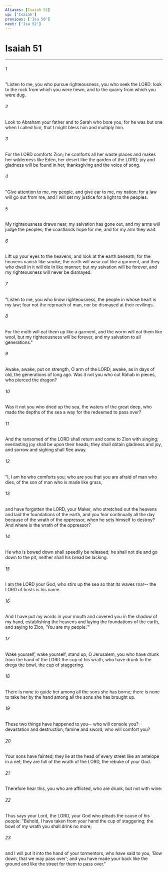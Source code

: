 ```yaml
---
Aliases: [Isaiah 51]
up: ['Isaiah']
previous: ['Isa 50']
next: ['Isa 52']
---
```

# Isaiah 51
***



###### 1 
"Listen to me, you who pursue righteousness, you who seek the LORD: look to the rock from which you were hewn, and to the quarry from which you were dug. 

###### 2 
Look to Abraham your father and to Sarah who bore you; for he was but one when I called him, that I might bless him and multiply him. 

###### 3 
For the LORD comforts Zion; he comforts all her waste places and makes her wilderness like Eden, her desert like the garden of the LORD; joy and gladness will be found in her, thanksgiving and the voice of song. 

###### 4 
"Give attention to me, my people, and give ear to me, my nation; for a law will go out from me, and I will set my justice for a light to the peoples. 

###### 5 
My righteousness draws near, my salvation has gone out, and my arms will judge the peoples; the coastlands hope for me, and for my arm they wait. 

###### 6 
Lift up your eyes to the heavens, and look at the earth beneath; for the heavens vanish like smoke, the earth will wear out like a garment, and they who dwell in it will die in like manner; but my salvation will be forever, and my righteousness will never be dismayed. 

###### 7 
"Listen to me, you who know righteousness, the people in whose heart is my law; fear not the reproach of man, nor be dismayed at their revilings. 

###### 8 
For the moth will eat them up like a garment, and the worm will eat them like wool, but my righteousness will be forever, and my salvation to all generations." 

###### 9 
Awake, awake, put on strength, O arm of the LORD; awake, as in days of old, the generations of long ago. Was it not you who cut Rahab in pieces, who pierced the dragon? 

###### 10 
Was it not you who dried up the sea, the waters of the great deep, who made the depths of the sea a way for the redeemed to pass over? 

###### 11 
And the ransomed of the LORD shall return and come to Zion with singing; everlasting joy shall be upon their heads; they shall obtain gladness and joy, and sorrow and sighing shall flee away. 

###### 12 
"I, I am he who comforts you; who are you that you are afraid of man who dies, of the son of man who is made like grass, 

###### 13 
and have forgotten the LORD, your Maker, who stretched out the heavens and laid the foundations of the earth, and you fear continually all the day because of the wrath of the oppressor, when he sets himself to destroy? And where is the wrath of the oppressor? 

###### 14 
He who is bowed down shall speedily be released; he shall not die and go down to the pit, neither shall his bread be lacking. 

###### 15 
I am the LORD your God, who stirs up the sea so that its waves roar-- the LORD of hosts is his name. 

###### 16 
And I have put my words in your mouth and covered you in the shadow of my hand, establishing the heavens and laying the foundations of the earth, and saying to Zion, 'You are my people.'" 

###### 17 
Wake yourself, wake yourself, stand up, O Jerusalem, you who have drunk from the hand of the LORD the cup of his wrath, who have drunk to the dregs the bowl, the cup of staggering. 

###### 18 
There is none to guide her among all the sons she has borne; there is none to take her by the hand among all the sons she has brought up. 

###### 19 
These two things have happened to you-- who will console you?-- devastation and destruction, famine and sword; who will comfort you? 

###### 20 
Your sons have fainted; they lie at the head of every street like an antelope in a net; they are full of the wrath of the LORD, the rebuke of your God. 

###### 21 
Therefore hear this, you who are afflicted, who are drunk, but not with wine: 

###### 22 
Thus says your Lord, the LORD, your God who pleads the cause of his people: "Behold, I have taken from your hand the cup of staggering; the bowl of my wrath you shall drink no more; 

###### 23 
and I will put it into the hand of your tormentors, who have said to you, 'Bow down, that we may pass over'; and you have made your back like the ground and like the street for them to pass over."
